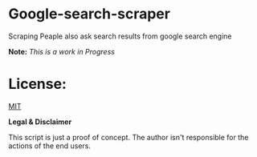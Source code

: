 # Google-search-scraper
Scraping Peaple also ask search results from google search engine

**Note:** *This is a work in Progress*



# License:
[MIT](https://choosealicense.com/licenses/mit/)

**Legal & Disclaimer**

This script is just a proof of concept. The author isn't responsible for the actions of the end users.

